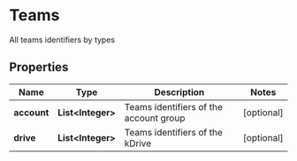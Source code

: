 

# Teams

All teams identifiers by types

## Properties

| Name | Type | Description | Notes |
|------------ | ------------- | ------------- | -------------|
|**account** | **List&lt;Integer&gt;** | Teams identifiers of the account group |  [optional] |
|**drive** | **List&lt;Integer&gt;** | Teams identifiers of the kDrive |  [optional] |



